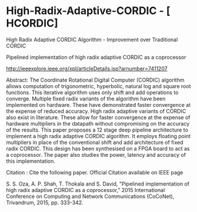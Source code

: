 # High-Radix-Adaptive-CORDIC - [ HCORDIC]
High Radix Adaptive CORDIC Algorithm - Improvement over Traditional CORDIC

Pipelined implementation of high radix adaptive CORDIC as a coprocessor

http://ieeexplore.ieee.org/xpl/articleDetails.jsp?arnumber=7411207 

Abstract: The Coordinate Rotational Digital Computer (CORDIC) algorithm allows computation of trigonometric, hyperbolic, natural log and square root functions. This iterative algorithm uses only shift and add operations to converge. Multiple fixed radix variants of the algorithm have been implemented on hardware. These have demonstrated faster convergence at the expense of reduced accuracy. High radix adaptive variants of CORDIC also exist in literature. These allow for faster convergence at the expense of hardware multipliers in the datapath without compromising on the accuracy of the results. This paper proposes a 12 stage deep pipeline architecture to implement a high radix adaptive CORDIC algorithm. It employs floating point multipliers in place of the conventional shift and add architecture of fixed radix CORDIC. This design has been synthesised on a FPGA board to act as a coprocessor. The paper also studies the power, latency and accuracy of this implementation.

Citation : Cite the following paper. Official Citation available on IEEE page

S. S. Oza, A. P. Shah, T. Thokala and S. David, "Pipelined implementation of high radix adaptive CORDIC as a coprocessor," 2015 International Conference on Computing and Network Communications (CoCoNet), Trivandrum, 2015, pp. 333-342.
